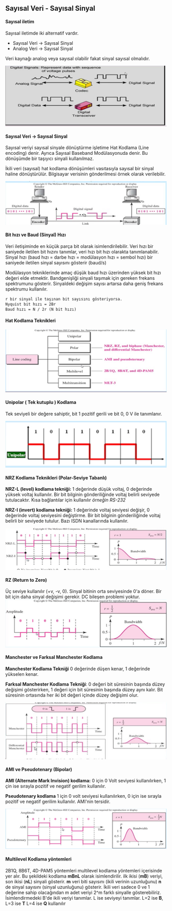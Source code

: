 Sayısal Veri - Sayısal Sinyal
--------

#### Sayısal iletim
Sayısal iletimde iki alternatif vardır.
* Sayısal Veri -> Sayısal Sinyal
* Analog Veri -> Sayısal Sinyal

Veri kaynağı analog veya sayısal olabilir fakat sinyal sayısal olmalıdır.

![](sayisal-iletim.png)

#### Sayısal Veri -> Sayısal Sinyal
Sayısal veriyi sayısal sinyale dönüştürme işletime Hat Kodlama (Line encoding) denir. Ayrıca Sayısal Baseband Modülasyonuda denir. Bu dönüşümde bir taşıyıcı sinyali kullanılmaz.

İkili veri (sayısal) hat kodlama dönüşümleri vasıtasıyla sayısal bir sinyal haline dönüştürülür. Bilgisayar verisinin gönderilmesi örnek olarak verilebilir.

![](sayisal-veri.png)

#### Bit hızı ve Baud (Sinyal) Hızı
Veri iletişiminde en küçük parça bit olarak isimlendirilebilir. Veri hızı bir saniyede iletilen bit hızını tanımlar, veri hızı bit hızı olarakta tanımlanabilir. Sinyal hızı (baud hızı = darbe hızı = modülasyon hızı = sembol hızı) bir saniyede iletilen sinyal sayısını gösterir (baud/s)

Modülasyon tekniklerinde amaç düşük baud hızı üzerinden yüksek bit hızı değeri elde etmektir. Bandgenişliği sinyali taşımak için gereken frekans spektrumunu gösterir. Sinyaldeki değişim sayısı artarsa daha geniş frekans spektrumu kullanılır.

```
r bir sinyal ile taşınan bit sayısını gösteriyorsa.
Nyquist bit hızı = 2Br
Baud hızı = N / 2r (N bit hızı)
```

#### Hat Kodlama Teknikleri
![](hat-kodlama.png)

#### Unipolar ( Tek kutuplu ) Kodlama
Tek seviyeli bir değere sahiptir, bit 1 pozitif gerili ve bit 0, 0 V ile tanımlanır.

![](unipolar.png)

#### NRZ Kodlama Teknikleri (Polar-Seviye Tabanlı)
**NRZ-L (level) kodlama tekniği:** 1 değerinde düşük voltaj, 0 değerinde yüksek voltaj kullanılır. Bir bit bilginin gönderiliğinde voltaj belirli seviyede tutulacaktır. Kısa bağlantılar için kullanılır _örneğin RS-232_

**NRZ-I (invert) kodlama tekniği:** 1 değerinde voltaj seviyesi değişir, 0 değerinde voltaj seviyesini değiştirme. Bir bit bilginin gönderiliğinde voltaj belirli bir seviyede tutulur. Bazı ISDN kanallarında kullanılır.

![](nrz.png)

#### RZ (Return to Zero) 
Üç seviye kullanılır (+v, -v, 0). Sinyal bitinin orta seviyesinde 0'a döner. Bir bit için daha sinyal değişimi gerekir. DC bileşen problemi yoktur.
![](rz.png)


#### Manchester ve Farksal Manchester Kodlama
**Manchester Kodlama Tekniği** 0 değerinde düşen kenar, 1 değerinde yükselen kenar.

**Farksal Manchester Kodlama Tekniği**: 0 değeri bit süresinin başında düzey değişimi gösterirken, 1 değeri için bit süresinin başında düzey aynı kalır. Bit süresinin ortasında her iki bit değeri içinde düzey değişimi olur.


![](manchester.png)

#### AMI ve Pseudotenary (Bipolar)
**AMI (Alternate Mark Invision) kodlama:** 0 için 0 Volt seviyesi kullanılırken, 1 çin ise sırayla pozitif ve negatif gerilim kullanılır. 

**Pseudotenary kodlama** 1 için 0 volt seviyesi kullanılırken, 0 için ise sırayla pozitif ve negatif gerilim kullanılır. AMI'nin tersidir.

![](ami.png)

#### Multilevel Kodlama yöntemleri
2B1Q, 8B6T, 4D-PAM5 yöntemleri multilevel kodlama yöntemleri içerisinde yer alır. Bu şekildeki kodlama **mBnL** olarak isimlendirilir. ilk ikisi (**mB**) veriyi, son ikisi (**nL**) sinyali gösterir. **m** veri biti sayısını (ikili verinin uzunluğunu) **n** de sinyal sayısını (sinyal uzunluğunu) gösterir. İkili veri sadece 0 ve 1 değerine sahip olacağından m adet veriyi 2^m farklı sinyalle gösterebiliriz. İsimlendirmedeki B'de ikili veriyi tanımlar. L ise seviyeyi tanımlar. L=2 ise **B**, L=3 ise **T** L=4 ise **Q** kullanılır